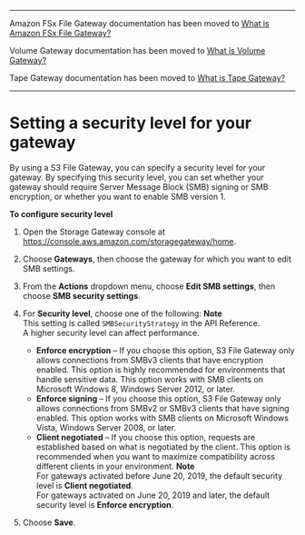 --------

Amazon FSx File Gateway documentation has been moved to [What is Amazon FSx File Gateway?](https://docs.aws.amazon.com/filegateway/latest/filefsxw/WhatIsStorageGateway.html)

Volume Gateway documentation has been moved to [What is Volume Gateway?](https://docs.aws.amazon.com/storagegateway/latest/vgw/WhatIsStorageGateway.html)

Tape Gateway documentation has been moved to [What is Tape Gateway?](https://docs.aws.amazon.com/storagegateway/latest/tgw/WhatIsStorageGateway.html)

--------

# Setting a security level for your gateway<a name="security-strategy"></a>

By using a S3 File Gateway, you can specify a security level for your gateway\. By specifying this security level, you can set whether your gateway should require Server Message Block \(SMB\) signing or SMB encryption, or whether you want to enable SMB version 1\.

**To configure security level**

1. Open the Storage Gateway console at [https://console\.aws\.amazon\.com/storagegateway/home](https://console.aws.amazon.com/storagegateway/)\.

1. Choose **Gateways**, then choose the gateway for which you want to edit SMB settings\.

1. From the **Actions** dropdown menu, choose **Edit SMB settings**, then choose **SMB security settings**\.

1. For **Security level**, choose one of the following:
**Note**  
This setting is called `SMBSecurityStrategy` in the API Reference\.  
A higher security level can affect performance\.
   + **Enforce encryption** – If you choose this option, S3 File Gateway only allows connections from SMBv3 clients that have encryption enabled\. This option is highly recommended for environments that handle sensitive data\. This option works with SMB clients on Microsoft Windows 8, Windows Server 2012, or later\. 
   + **Enforce signing** – If you choose this option, S3 File Gateway only allows connections from SMBv2 or SMBv3 clients that have signing enabled\. This option works with SMB clients on Microsoft Windows Vista, Windows Server 2008, or later\. 
   + **Client negotiated** – If you choose this option, requests are established based on what is negotiated by the client\. This option is recommended when you want to maximize compatibility across different clients in your environment\.
**Note**  
For gateways activated before June 20, 2019, the default security level is **Client negotiated**\.  
For gateways activated on June 20, 2019 and later, the default security level is **Enforce encryption**\.

1. Choose **Save**\.